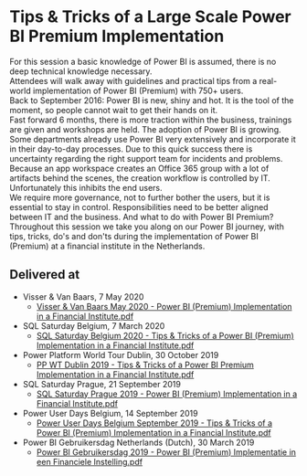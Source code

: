 # Tips & Tricks of a Large Scale Power BI Premium Implementation
For this session a basic knowledge of Power BI is assumed, there is no deep technical knowledge necessary.  
Attendees will walk away with guidelines and practical tips from a real-world implementation of Power BI (Premium) with 750+ users.  
Back to September 2016: Power BI is new, shiny and hot. It is the tool of the moment, so people cannot wait to get their hands on it.  
Fast forward 6 months, there is more traction within the business, trainings are given and workshops are held. The adoption of Power BI is growing. Some departments already use Power BI very extensively and incorporate it in their day-to-day processes. Due to this quick success there is uncertainty regarding the right support team for incidents and problems.  
Because an app workspace creates an Office 365 group with a lot of artifacts behind the scenes, the creation workflow is controlled by IT. Unfortunately this inhibits the end users.  
We require more governance, not to further bother the users, but it is essential to stay in control. Responsibilities need to be better aligned between IT and the business. And what to do with Power BI Premium?  
Throughout this session we take you along on our Power BI journey, with tips, tricks, do's and don'ts during the implementation of Power BI (Premium) at a financial institute in the Netherlands.  

## Delivered at
* Visser & Van Baars, 7 May 2020
  * [Visser & Van Baars May 2020 - Power BI (Premium) Implementation in a Financial Institute.pdf](https://github.com/NickyvVr/talks/blob/master/slides/Visser%20%26%20Van%20Baars%20May%202020%20-%20Power%20BI%20(Premium)%20Implementation%20in%20a%20Financial%20Institute.pdf)
* SQL Saturday Belgium, 7 March 2020
  * [SQL Saturday Belgium 2020 - Tips & Tricks of a Power BI (Premium) Implementation in a Financial Institute.pdf](https://github.com/NickyvVr/talks/blob/master/slides/SQL%20Saturday%20Belgium%202020%20-%20Tips%20%26%20Tricks%20of%20a%20Power%20BI%20(Premium)%20Implementation%20in%20a%20Financial%20Institute.pdf)
* Power Platform World Tour Dublin, 30 October 2019
  * [PP WT Dublin 2019 - Tips & Tricks of a Power BI Premium Implementation in a Financial Institute.pdf](https://github.com/NickyvVr/talks/blob/master/slides/PP%20WT%20Dublin%202019%20-%20Tips%20%26%20Tricks%20of%20a%20Power%20BI%20Premium%20Implementation%20in%20a%20Financial%20Institute.pdf)
* SQL Saturday Prague, 21 September 2019
  * [SQL Saturday Prague 2019 - Power BI (Premium) Implementation in a Financial Institute.pdf](https://github.com/NickyvVr/talks/blob/master/slides/SQL%20Saturday%20Prague%202019%20-%20Power%20BI%20(Premium)%20Implementation%20in%20a%20Financial%20Institute.pdf)
* Power User Days Belgium, 14 September 2019
  * [Power User Days Belgium September 2019 - Tips & Tricks of a Power BI (Premium) Implementation in a Financial Institute.pdf](https://github.com/NickyvVr/talks/blob/master/slides/Power%20User%20Days%20Belgium%20September%202019%20-%20Tips%20%26%20Tricks%20of%20a%20Power%20BI%20(Premium)%20Implementation%20in%20a%20Financial%20Institute.pdf)
* Power BI Gebruikersdag Netherlands (Dutch), 30 March 2019  
  * [Power BI Gebruikersdag 2019 - Power BI (Premium) Implementatie in een Financiele Instelling.pdf](https://github.com/NickyvVr/talks/blob/master/slides/Power%20BI%20Gebruikersdag%202019%20-%20Power%20BI%20(Premium)%20Implementatie%20in%20een%20Financiele%20Instelling.pdf)
